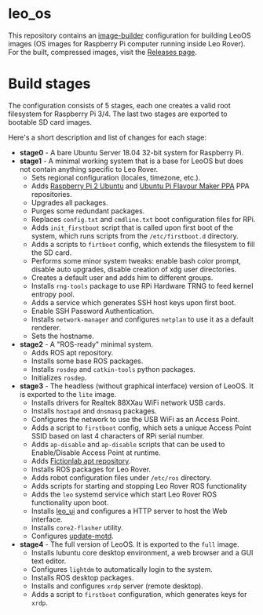 # leo_os
This repository contains an [image-builder] configuration for building LeoOS images (OS images for Raspberry Pi computer running inside Leo Rover). \
For the built, compressed images, visit the [Releases page](https://github.com/LeoRover/leo_os/releases).

# Build stages
The configuration consists of 5 stages, each one creates a valid root filesystem for Raspberry Pi 3/4. The last two stages are exported to bootable SD card images.

Here's a short description and list of changes for each stage:

* **stage0** - A bare Ubuntu Server 18.04 32-bit system for Raspberry Pi.
* **stage1** - A minimal working system that is a base for LeoOS but does not contain anything specific to Leo Rover.
    * Sets regional configuration (locales, timezone, etc.).
    * Adds [Raspberry Pi 2 Ubuntu] and [Ubuntu Pi Flavour Maker PPA] PPA repositories.
    * Upgrades all packages.
    * Purges some redundant packages.
    * Replaces `config.txt` and `cmdline.txt` boot configuration files for RPi.
    * Adds `init_firstboot` script that is called upon first boot of the system, which runs scripts from the `/etc/firstboot.d` directory.
    * Adds a scripts to `firtboot` config, which extends the filesystem to fill the SD card.
    * Performs some minor system tweaks: enable bash color prompt, disable auto upgrades, disable creation of xdg user directories.
    * Creates a default user and adds him to different groups.
    * Installs `rng-tools` package to use RPi Hardware TRNG to feed kernel entropy pool.
    * Adds a service which generates SSH host keys upon first boot.
    * Enable SSH Password Authentication.
    * Installs `network-manager` and configures `netplan` to use it as a default renderer.
    * Sets the hostname.
* **stage2** - A "ROS-ready" minimal system.
    * Adds ROS apt repository.
    * Installs some base ROS packages.
    * Installs `rosdep` and `catkin-tools` python packages.
    * Initializes `rosdep`.
* **stage3** - The headless (without graphical interface) version of LeoOS. It is exported to the `lite` image.
    * Installs drivers for Realtek 88XXau WiFi network USB cards.
    * Installs `hostapd` and `dnsmasq` packages.
    * Configures the network to use the USB WiFi as an Access Point.
    * Adds a script to `firstboot` config, which sets a unique Access Point SSID based on last 4 characters of RPi serial number.
    * Adds `ap-disable` and `ap-disable` scripts that can be used to Enable/Disable Access Point at runtime.
    * Adds [Fictionlab apt repository].
    * Installs ROS packages for Leo Rover.
    * Adds robot configuration files under `/etc/ros` directory.
    * Adds scripts for starting and stopping Leo Rover ROS functionality
    * Adds the `leo` systemd service which start Leo Rover ROS functionality upon boot.
    * Installs [leo_ui] and configures a HTTP server to host the Web interface.
    * Installs `core2-flasher` utility.
    * Configures [update-motd].
* **stage4** - The full version of LeoOS. It is exported to the `full` image.
    * Installs lubuntu core desktop environment, a web browser and a GUI text editor.
    * Configures `lightdm` to automatically login to the system.
    * Installs ROS desktop packages.
    * Installs and configures `xrdp` server (remote desktop).
    * Adds a script to `firstboot` configuration, which generates keys for `xrdp`. 

[image-builder]: https://github.com/fictionlab/image-builder
[Raspberry Pi 2 Ubuntu]: https://launchpad.net/~ubuntu-raspi2/+archive/ubuntu/ppa
[Ubuntu Pi Flavour Maker PPA]: https://launchpad.net/~ubuntu-pi-flavour-makers/+archive/ubuntu/ppa
[config.sh]: ./config.sh
[Fictionlab apt repository]: http://files.fictionlab.pl/repo/
[leo_ui]: https://github.com/LeoRover/leo_ui
[update-motd]: http://manpages.ubuntu.com/manpages/xenial/man5/update-motd.5.html